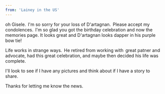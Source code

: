 ```yaml
---
from: 'Lainey in the US'
---
```


oh Gisele.  I'm so sorry for your loss of D'artagnan.  Please accept my condolences.  I'm so glad you got the birthday celebration and now the memories page. It looks great and D'artagnan looks dapper in his purple bow tie!

Life works in strange ways.  He retired from working with  great patner and advocate, had this great celebration, and maybe then decided his life was complete. 

I'll look to see if I have any pictures and think about if I have a story to share.  

Thanks for letting me know the news.   